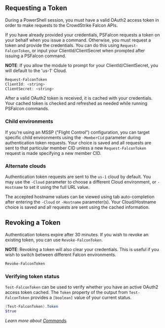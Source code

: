 ## Requesting a Token
During a PowerShell session, you must have a valid OAuth2 access token in order to make requests to the CrowdStrike Falcon APIs.

If you have already provided your credentials, PSFalcon requests a token on your behalf when you issue a command. Otherwise, you must request a token and provide the credentials. You can do this using `Request-FalconToken`, or input your ClientId/ClientSecret when prompted after issuing a PSFalcon command.

**NOTE**: If you allow the module to prompt for your ClientId/ClientSecret, you will default to the 'us-1' Cloud.
```powershell
Request-FalconToken
ClientId: <string>
ClientSecret: <string>
```
After a valid OAuth2 token is received, it is cached with your credentials. Your cached token is checked and refreshed as needed while running PSFalcon commands.

### Child environments
If you're using an MSSP ("Flight Control") configuration, you can target specific child environments using the `-MemberCid` parameter during authentication token requests. Your choice is saved and all requests are sent to that particular member CID unless a new `Request-FalconToken` request is made specifying a new member CID.

### Alternate clouds
Authentication token requests are sent to the `us-1` cloud by default. You may use the `-Cloud` parameter to choose a different Cloud environment, or `-Hostname` to set it using the full URL value.

The accepted hostname values can be viewed using tab auto-completion after entering the `-Cloud` or `-Hostname` parameter(s). Your Cloud/Hostname choice is saved and all requests are sent using the cached information.

## Revoking a Token
Authentication tokens expire after 30 minutes. If you wish to revoke an existing token, you can use `Revoke-FalconToken`.

**NOTE**: Revoking a token will also clear your credentials. This is useful if you wish to switch between different Falcon environments.
```powershell
Revoke-FalconToken
```

### Verifying token status
`Test-FalconToken` can be used to verify whether you have an active OAuth2 access token cached. The `Token` property of the output from `Test-FalconToken` provides a `[boolean]` value of your current status.
```powershell
(Test-FalconToken).Token
$true
```
_Learn more about [Commands](https://github.com/CrowdStrike/psfalcon/wiki/Commands)._